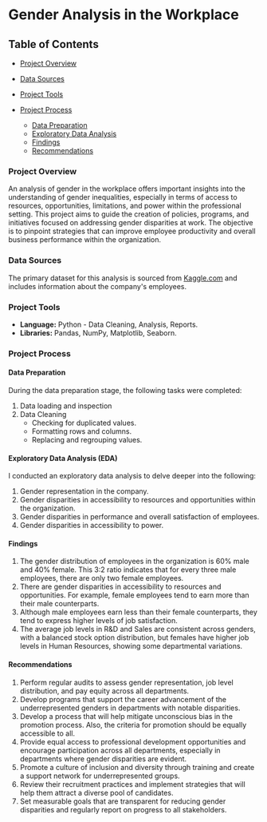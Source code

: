 # Gender Analysis in the Workplace

## Table of Contents

- [Project Overview](project-overview)
- [Data Sources](#data-sources)
- [Project Tools](#project-tools)
- [Project Process](#project-process)
  
  - [Data Preparation](#data-preparation)
  - [Exploratory Data Analysis](#exploratory-data-analysis)
  - [Findings](#findings)
  - [Recommendations](#recommendations)
        


### Project Overview

An analysis of gender in the workplace offers important insights into the understanding of gender inequalities, especially in terms of access to resources, opportunities, limitations, and power within the professional setting. This project aims to guide the creation of policies, programs, and initiatives focused on addressing gender disparities at work. The objective is to pinpoint strategies that can improve employee productivity and overall business performance within the organization.

### Data Sources

The primary dataset for this analysis is sourced from [Kaggle.com](https://www.kaggle.com/datasets/wrucebaynebot/hr-dataset) and includes information about the company's employees.

### Project Tools 

- **Language:** Python - Data Cleaning, Analysis, Reports. 
- **Libraries:** Pandas, NumPy, Matplotlib, Seaborn.

### Project Process

#### Data Preparation 

During the data preparation stage, the following tasks were completed: 

1. Data loading and inspection
2. Data Cleaning
     - Checking for duplicated values.
     - Formatting rows and columns.
     - Replacing and regrouping values.

#### Exploratory Data Analysis (EDA) 

I conducted an exploratory data analysis to delve deeper into the following:

1. Gender representation in the company.
2. Gender disparities in accessibility to resources and opportunities within the organization.
3. Gender disparities in performance and overall satisfaction of employees.
4. Gender disparities in accessibility to power.

#### Findings
1. The gender distribution of employees in the organization is 60% male and 40% female. This 3:2 ratio indicates that for every three male employees, there are only two female employees.
2. There are gender disparities in accessibility to resources and opportunities. For example, female employees tend to earn more than their male counterparts.
3. Although male employees earn less than their female counterparts, they tend to express higher levels of job satisfaction.
4. The average job levels in R&D and Sales are consistent across genders, with a balanced stock option distribution, but females have higher job levels in Human Resources, showing some departmental variations.

#### Recommendations

1. Perform regular audits to assess gender representation, job level distribution, and pay equity across all departments.
2. Develop programs that support the career advancement of the underrepresented genders in departments with notable disparities.
3. Develop a process that will help mitigate unconscious bias in the promotion process. Also, the criteria for promotion should be equally accessible to all. 
4. Provide equal access to professional development opportunities and encourage participation across all departments, especially in departments where gender disparities are evident.
5. Promote a culture of inclusion and diversity through training and create a support network for underrepresented groups.
6. Review their recruitment practices and implement strategies that will help them attract a diverse pool of candidates.
7. Set measurable goals that are transparent for reducing gender disparities and regularly report on progress to all stakeholders.


